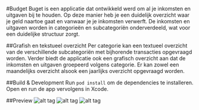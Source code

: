 #Budget
Buget is een applicatie dat ontwikkeld werd om al je inkomsten en uitgaven bij te houden. Op deze manier heb je een duidelijk overzicht waar je geld naartoe gaat en vanwaar je je inkomsten verwerft. De inkomsten en uitgaven worden in categorieën en subcategoriën onderverdeeld, wat voor een duidelijke structuur zorgt. 

##Grafish en tekstueel overzicht
Per categorie kan een textueel overzicht van de verschillende subcategoriën met bijhorende transacties opgevraagd worden. Verder biedt de applicatie ook een grafisch overzicht aan dat de inkomsten en uitgaven groepeerd volgens categorie. Er kan zowel een maandelijks overzicht alsook een jaarlijks overzicht opgevraagd worden.

##Build & Development
Run <code>pod install</code> om de dependencies te installeren. Open en run de app vervolgens in Xcode.

##Preview
![alt tag](https://s24.postimg.org/nqueqn9qd/image.png "Tekstueel overzicht van de uitgaven voor de maand janauri 2017")
![alt tag](https://s24.postimg.org/vh16vsc1x/detail_View.png "Detailpagina met alle subcategorieën en bijhorende transacties van categorie 'Gambling'")
![alt tag](https://s24.postimg.org/tqi5uauit/monthly_View.png "Grafisch overzicht van de uitgaven voor de maand januari 2017, weergeven in procent")
